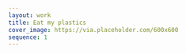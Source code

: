 ```yaml
---
layout: work
title: Eat my plastics
cover_image: https://via.placeholder.com/600x600
sequence: 1
---
```

